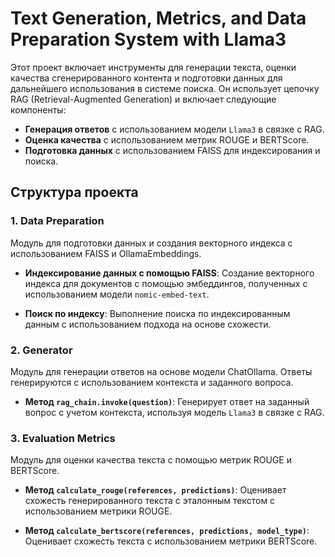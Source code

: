 # Text Generation, Metrics, and Data Preparation System with Llama3

Этот проект включает инструменты для генерации текста, оценки качества сгенерированного контента и подготовки данных для дальнейшего использования в системе поиска. Он использует цепочку RAG (Retrieval-Augmented Generation) и включает следующие компоненты:

- **Генерация ответов** с использованием модели `Llama3` в связке с RAG.
- **Оценка качества** с использованием метрик ROUGE и BERTScore.
- **Подготовка данных** с использованием FAISS для индексирования и поиска.

## Структура проекта

### 1. **Data Preparation**
Модуль для подготовки данных и создания векторного индекса с использованием FAISS и OllamaEmbeddings.

- **Индексирование данных с помощью FAISS**:
  Создание векторного индекса для документов с помощью эмбеддингов, полученных с использованием модели `nomic-embed-text`.

- **Поиск по индексу**:
  Выполнение поиска по индексированным данным с использованием подхода на основе схожести.

### 2. **Generator**
Модуль для генерации ответов на основе модели ChatOllama. Ответы генерируются с использованием контекста и заданного вопроса.

- **Метод `rag_chain.invoke(question)`**:
  Генерирует ответ на заданный вопрос с учетом контекста, используя модель `Llama3` в связке с RAG.

### 3. **Evaluation Metrics**
Модуль для оценки качества текста с помощью метрик ROUGE и BERTScore.

- **Метод `calculate_rouge(references, predictions)`**:
  Оценивает схожесть генерированного текста с эталонным текстом с использованием метрики ROUGE.

- **Метод `calculate_bertscore(references, predictions, model_type)`**:
  Оценивает схожесть текста с использованием метрики BERTScore.
